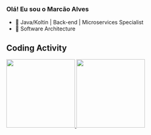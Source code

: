 ### Olá!  Eu sou o Marcão Alves

- 🔭 Java/Koltin | Back-end | Microservices Specialist
- 🌱 Software Architecture


## Coding Activity

<div>
  <a href="https://github.com/engmarcosalves">
  <img height="180em" src="https://github-readme-stats.vercel.app/api?username=engmarcosalves&show_icons=true&theme=radical&include_all_commits=true&count_private=true"/>
  <img height="180em" src="https://github-readme-stats.vercel.app/api/top-langs/?username=engmarcosalves&layout=compact&langs_count=16&theme=radical"/>
<div>

